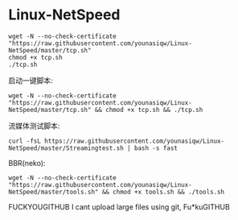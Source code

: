 # Linux-NetSpeed
```
wget -N --no-check-certificate "https://raw.githubusercontent.com/younasiqw/Linux-NetSpeed/master/tcp.sh"
chmod +x tcp.sh
./tcp.sh
```

启动一键脚本: 
```
wget -N --no-check-certificate "https://raw.githubusercontent.com/younasiqw/Linux-NetSpeed/master/tcp.sh" && chmod +x tcp.sh && ./tcp.sh
```
流媒体测试脚本:
```
curl -fsL https://raw.githubusercontent.com/younasiqw/Linux-NetSpeed/master/Streamingtest.sh | bash -s fast
```
BBR(neko):
```
wget -N --no-check-certificate "https://raw.githubusercontent.com/younasiqw/Linux-NetSpeed/master/tools.sh" && chmod +x tools.sh && ./tools.sh
```
FUCKYOUGITHUB I cant upload large files using git, Fu*kuGITHUB
